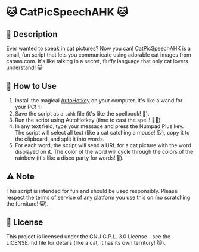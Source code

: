 # 🐱 CatPicSpeechAHK 🐱

## 🎉 Description
Ever wanted to speak in cat pictures? Now you can! CatPicSpeechAHK is a small, fun script that lets you communicate using adorable cat images from cataas.com. It's like talking in a secret, fluffy language that only cat lovers understand! 😺

## 🚀 How to Use
1. Install the magical [AutoHotkey](https://www.autohotkey.com/) on your computer. It's like a wand for your PC! ✨
2. Save the script as a `.ahk` file (it's like the spellbook! 📖).
3. Run the script using AutoHotkey (time to cast the spell! 🧙‍♂️).
4. In any text field, type your message and press the Numpad Plus key. The script will select all text (like a cat catching a mouse! 🐭), copy it to the clipboard, and split it into words.
5. For each word, the script will send a URL for a cat picture with the word displayed on it. The color of the word will cycle through the colors of the rainbow (it's like a disco party for words! 🌈).

## ⚠️ Note
This script is intended for fun and should be used responsibly. Please respect the terms of service of any platform you use this on (no scratching the furniture! 😸).

## 📜 License
This project is licensed under the GNU G.P.L. 3.0 License - see the LICENSE.md file for details (like a cat, it has its own territory! 😼).
